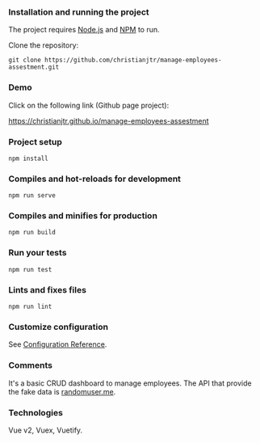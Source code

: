 ### Installation and running the project

The project requires [Node.js](https://nodejs.org/) and [NPM](https://www.npmjs.com/) to run.

Clone the repository:

```shell
git clone https://github.com/christianjtr/manage-employees-assestment.git
```

### Demo

Click on the following link (Github page project):

https://christianjtr.github.io/manage-employees-assestment

### Project setup

```
npm install
```

### Compiles and hot-reloads for development

```
npm run serve
```

### Compiles and minifies for production

```
npm run build
```

### Run your tests

```
npm run test
```

### Lints and fixes files

```
npm run lint
```

### Customize configuration

See [Configuration Reference](https://cli.vuejs.org/config/).

### Comments

It's a basic CRUD dashboard to manage employees. The API that provide the fake data is [randomuser.me](https://randomuser.me/).

### Technologies

Vue v2, Vuex, Vuetify.
